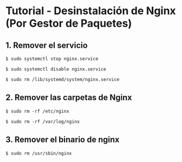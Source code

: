 # Tutorial - Desinstalación de Nginx (Por Gestor de Paquetes)

## 1. Remover el servicio

	$ sudo systemctl stop nginx.service

	$ sudo systemctl disable nginx.service

	$ sudo rm /lib/systemd/system/nginx.service

## 2. Remover las carpetas de Nginx

	$ sudo rm -rf /etc/nginx
	
	$ sudo rm -rf /var/log/nginx

## 3. Remover el binario de nginx

	$ sudo rm /usr/sbin/nginx

